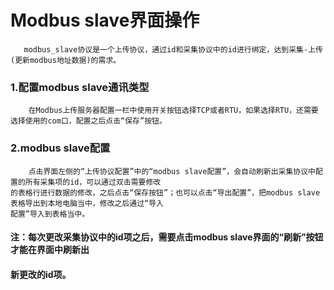 # Modbus slave界面操作

```
   modbus_slave协议是一个上传协议，通过id和采集协议中的id进行绑定，达到采集-上传(更新modbus地址数据)的需求。
```

### 1.配置modbus slave通讯类型

```
    在Modbus上传服务器配置一栏中使用开关按钮选择TCP或者RTU，如果选择RTU，还需要选择使用的com口，配置之后点击“保存”按钮。
```

### 2.modbus slave配置

```
    点击界面左侧的“上传协议配置”中的“modbus slave配置”，会自动刷新出采集协议中配置的所有采集项的id，可以通过双击需要修改
的表格行进行数据的修改，之后点击“保存按钮”；也可以点击“导出配置”，把modbus slave表格导出到本地电脑当中，修改之后通过“导入
配置”导入到表格当中。
```

#### 注：每次更改采集协议中的id项之后，需要点击modbus slave界面的“刷新”按钮才能在界面中刷新出

#### 新更改的id项。



